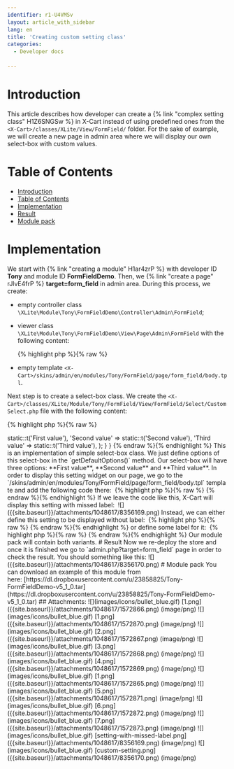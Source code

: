 ```yaml
---
identifier: r1-U4VMSv
layout: article_with_sidebar
lang: en
title: 'Creating custom setting class'
categories:
  - Developer docs

---
```



# Introduction

This article describes how developer can create a {% link "complex setting class" H1Z6SNGSw %} in X-Cart instead of using predefined ones from the `<X-Cart>/classes/XLite/View/FormField/` folder. For the sake of example, we will create a new page in admin area where we will display our own select-box with custom values.

# Table of Contents

*   [Introduction](#introduction)
*   [Table of Contents](#table-of-contents)
*   [Implementation](#implementation)
*   [Result](#result)
*   [Module pack](#module-pack)

# Implementation

We start with {% link "creating a module" H1ar4zrP %} with developer ID **Tony** and module ID **FormFieldDemo**. Then, we {% link "create a page" rJlvE4frP %} **target=form_field** in admin area. During this process, we create:

*   empty controller class `\XLite\Module\Tony\FormFieldDemo\Controller\Admin\FormField`;
*   viewer class `\XLite\Module\Tony\FormFieldDemo\View\Page\Admin\FormField` with the following content:

    {% highlight php %}{% raw %}
    <?php
    // vim: set ts=4 sw=4 sts=4 et:

    namespace XLite\Module\Tony\FormFieldDemo\View\Page\Admin;

    /**
     * Form field page view
     *
     * @ListChild (list="admin.center", zone="admin")
     */
    class FormField extends \XLite\View\AView
    {
        /**
         * Return list of allowed targets
         *
         * @return array
         */
        public static function getAllowedTargets()
        {
            return array_merge(parent::getAllowedTargets(), array('form_field'));
        }

        /**
         * Return widget default template
         *
         * @return string
         */
        protected function getDefaultTemplate()
        {
            return 'modules/Tony/FormFieldDemo/page/form_field/body.tpl';
        }
    }
    {% endraw %}{% endhighlight %}
*   empty template `<X-Cart>/skins/admin/en/modules/Tony/FormField/page/form_field/body.tpl`.

Next step is to create a select-box class. We create the `<X-Cart>/classes/XLite/Module/Tony/FormField/View/FormField/Select/CustomSelect.php` file with the following content: 

{% highlight php %}{% raw %}
<?php

namespace XLite\Module\Tony\FormFieldDemo\View\FormField\Select;

class CustomSelect extends \XLite\View\FormField\Select\Regular
{
    protected function getDefaultOptions()
    {
        return array(
            'First value'  => static::t('First value'),
            'Second value' => static::t('Second value'),
            'Third value'  => static::t('Third value'),
        );
    }
}
{% endraw %}{% endhighlight %}

This is an implementation of simple select-box class. We just define options of this select-box in the `getDefaultOptions()` method. Our select-box will have three options: **First value**, **Second value** and **Third value**.

In order to display this setting widget on our page, we go to the `<X-Cart>/skins/admin/en/modules/Tony/FormField/page/form_field/body.tpl` template and add the following code there: 

{% highlight php %}{% raw %}
<widget class="\XLite\Module\Tony\FormFieldDemo\View\FormField\Select\CustomSelect" />
{% endraw %}{% endhighlight %}

If we leave the code like this, X-Cart will display this setting with missed label:   
![]({{site.baseurl}}/attachments/1048617/8356169.png)

Instead, we can either define this setting to be displayed without label: 

{% highlight php %}{% raw %}
<widget class="\XLite\Module\Tony\FormFieldDemo\View\FormField\Select\CustomSelect" fieldOnly="true" />
{% endraw %}{% endhighlight %}

or define some label for it: 

{% highlight php %}{% raw %}
<widget class="\XLite\Module\Tony\FormFieldDemo\View\FormField\Select\CustomSelect" label="Some label" />
{% endraw %}{% endhighlight %}

Our module pack will contain both variants.

# Result

Now we re-deploy the store and once it is finished we go to `admin.php?target=form_field` page in order to check the result. You should something like this: ![]({{site.baseurl}}/attachments/1048617/8356170.png)

# Module pack

You can download an example of this module from here: [https://dl.dropboxusercontent.com/u/23858825/Tony-FormFieldDemo-v5_1_0.tar](https://dl.dropboxusercontent.com/u/23858825/Tony-FormFieldDemo-v5_1_0.tar)

## Attachments:

![](images/icons/bullet_blue.gif) [1.png]({{site.baseurl}}/attachments/1048617/1572866.png) (image/png)  
![](images/icons/bullet_blue.gif) [1.png]({{site.baseurl}}/attachments/1048617/1572870.png) (image/png)  
![](images/icons/bullet_blue.gif) [2.png]({{site.baseurl}}/attachments/1048617/1572867.png) (image/png)  
![](images/icons/bullet_blue.gif) [3.png]({{site.baseurl}}/attachments/1048617/1572868.png) (image/png)  
![](images/icons/bullet_blue.gif) [4.png]({{site.baseurl}}/attachments/1048617/1572869.png) (image/png)  
![](images/icons/bullet_blue.gif) [1.png]({{site.baseurl}}/attachments/1048617/1572865.png) (image/png)  
![](images/icons/bullet_blue.gif) [5.png]({{site.baseurl}}/attachments/1048617/1572871.png) (image/png)  
![](images/icons/bullet_blue.gif) [6.png]({{site.baseurl}}/attachments/1048617/1572872.png) (image/png)  
![](images/icons/bullet_blue.gif) [7.png]({{site.baseurl}}/attachments/1048617/1572873.png) (image/png)  
![](images/icons/bullet_blue.gif) [setting-with-missed-label.png]({{site.baseurl}}/attachments/1048617/8356169.png) (image/png)  
![](images/icons/bullet_blue.gif) [custom-setting.png]({{site.baseurl}}/attachments/1048617/8356170.png) (image/png)